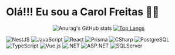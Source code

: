 <h1 align-items="center" color=""2DFFA0">Olá!!! Eu sou a Carol Freitas 👋🚀</h1>


<div align-items="center" justify-content="center">

 



<div display="flex" align="center" justify-content="center">
  
  ![Anurag's GitHub stats](https://github-readme-stats.vercel.app/api?username=carolinefreitasalegre&show_icons=true&theme=radical) 
[![Top Langs](https://github-readme-stats.vercel.app/api/top-langs/?username=carolinefreitasalegre&layout=donut)](https://github.com/carolinefreitasalegre/github-readme-stats)

</div>



![NestJS](https://img.shields.io/badge/NestJS-E0234E?style=for-the-badge&logo=nestjs&logoColor=white)
![JavaScript](https://img.shields.io/badge/JavaScript-F7DF1E?style=for-the-badge&logo=javascript&logoColor=black)
![React](https://img.shields.io/badge/React-20232A?style=for-the-badge&logo=react&logoColor=61DAFB)
![Prisma](https://img.shields.io/badge/Prisma-2D3748?style=for-the-badge&logo=prisma&logoColor=white)
![CSharp](https://img.shields.io/badge/C%23-68217A?style=for-the-badge&logo=csharp&logoColor=white)
![PostgreSQL](https://img.shields.io/badge/PostgreSQL-4169E1?style=for-the-badge&logo=postgresql&logoColor=white)
![TypeScript](https://img.shields.io/badge/TypeScript-3178C6?style=for-the-badge&logo=typescript&logoColor=white)
![Vue.js](https://img.shields.io/badge/Vue.js-35495E?style=for-the-badge&logo=vue.js&logoColor=4FC08D)
![.NET](https://img.shields.io/badge/.NET-8.0-blueviolet?style=for-the-badge&logo=dotnet&logoColor=white)
![ASP.NET](https://img.shields.io/badge/ASP.NET-512BD4?style=for-the-badge&logo=dotnet&logoColor=white)
![SQLServer](https://img.shields.io/badge/SQLServer-CC2927?style=for-the-badge&logo=microsoftsqlserver&logoColor=white)


